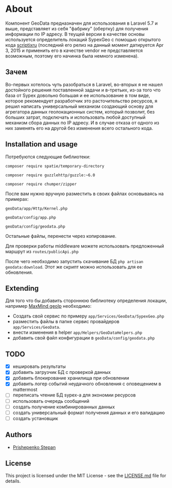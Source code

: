 # About

Компонент GeoData предназначен для использования в Laravel 5.7 и выше, представляет из себя "фабрику" (обертку) для получения информации по IP адресу. В теущей версии в качестве основы используется определитель локаций SypexGeo с помощью открытого кода [scriptixru](https://github.com/scriptixru/sypexgeo) (последний его релиз на данный момент датируется Apr 3, 2015 и применить его в качестве vendor не представляется возможным, поэтому его начинка была немного изменена).

## Зачем

Во-первых хотелось чуть разобраться в Laravel, во-вторых я не нашел достойного решения поставленной задачи и в-третьих, из-за того что база от Sypex довольно большая и ее использование в том виде, которое рекомендует разработчик это расточительство ресурсов, я решил написать универсальный механизм создающий основу для агрегатора данных геолокационных систем, который позволит, без больших затрат, подключать и использовать любой доступный механизм сбора данных по IP адресу. И в случае отказа от одного из них заменять его на другой без изменения всего остального кода.

##  Installation and usage

Потребуются следующие библиотеки:

`composer require spatie/temporary-directory`

`composer require guzzlehttp/guzzle:~6.0`

`composer require chumper/zipper`

После вам нужно вручную разместить в своих файлах основываясь на примерах:

`geoData/app/Http/Kernel.php`

`geoData/config/app.php`

`geoData/config/geodata.php`

Остальные файлы, перенести через копирование.

Для проверки работы middleware можете использовать предложенный маршрут из `routes/publicApi.php`

После чего необходимо запустить скачивание БД `php artisan geodata:download`. Этот же скрипт можно использовать для ее обновления.

## Extending

Для того что бы добавить стороннюю библиотеку определения локации, например [MaxMind geoIp](https://dev.maxmind.com/geoip/) необходимо:

- Создать свой сервис по примеру `app/Services/GeoData/SypexGeo.php`
- разместить файлы в папке сервис провайдеров `app/Services/GeoData`.
- внести изменения в helper `app/Helpers/GeoDataHelpers.php`
- добавить свой файл конфигурации в `geoData/config/geodata.php`

## TODO

- [X] кешировать результаты
- [X] добавить загрузчик БД с проверкой данных
- [X] добавить блокирование хранилища при обновлении
- [X] добавить логер событий неудачного обновления с оповещением в mattermost
- [ ] переписать чтение БД sypex-a для экономии ресурсов
- [ ] использовать очередь сообщений
- [ ] создать получение комбинированных данных
- [ ] создать универсальный формат получения данных и его валидацию
- [ ] создать установщик

## Authors

 * [Prishepenko Stepan](mailto:itman116@gmail.com)

## License

This project is licensed under the MIT License - see the [LICENSE.md](LICENSE.md) file for details.
